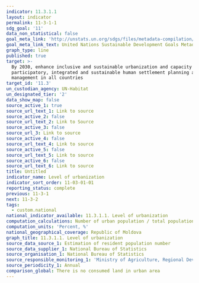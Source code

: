 ```yaml
---
indicator: 11.3.1.1
layout: indicator
permalink: 11-3-1-1
sdg_goal: '11'
data_non_statistical: false
goal_meta_link: 'http://unstats.un.org/sdgs/files/metadata-compilation/Metadata-Goal-11.pdf'
goal_meta_link_text: United Nations Sustainable Development Goals Metadata (pdf 2066kB)
graph_type: line
published: true
target: >-
  By 2030, enhance inclusive and sustainable urbanization and capacity for
  participatory, integrated and sustainable human settlement planning and
  management in all countries
target_id: '11.3'
un_custodian_agency: UN-Habitat
un_designated_tier: '2'
data_show_map: false
source_active_1: true
source_url_text_1: Link to source
source_active_2: false
source_url_text_2: Link to Source
source_active_3: false
source_url_3: Link to source
source_active_4: false
source_url_text_4: Link to source
source_active_5: false
source_url_text_5: Link to source
source_active_6: false
source_url_text_6: Link to source
title: Untitled
indicator_name: Level of urbanization
indicator_sort_order: 11-03-01-01
reporting_status: complete
previous: 11-3-1
next: 11-3-2
tags:
  - custom.national
national_indicator_available: 11.3.1.1. Level of urbanization
computation_calculations: Number of urban population / total population * 100.
computation_units: 'Percent, %'
national_geographical_coverage: Republic of Moldova
graph_title: 11.3.1.1. Level of urbanization
source_data_source_1: Estimation of resident population number
source_data_supplier_1: National Bureau of Statistics
source_organisation_1: National Bureau of Statistics
source_responsible_monitoring_1: 'Ministry of Agriculture, Regional Development and Environment'
source_periodicity_1: Annual
comparison_global: There is no consumed land in urban area
---
```

